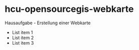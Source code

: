 # hcu-opensourcegis-webkarte
Hausaufgabe - Erstellung einer Webkarte

- List item 1
- List item 2
- List item 3

